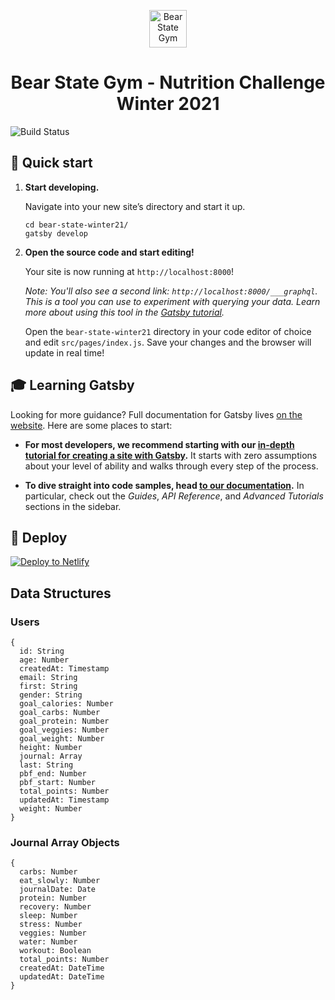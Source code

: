 <p align="center">
  <a href="https://www.bearstategym.com">
    <img alt="Bear State Gym" src="http://bearstategym.com/wp-content/uploads/2020/08/Bear-State-Gym-Logo-1.png" width="60" />
  </a>
</p>
<h1 align="center">
  Bear State Gym - Nutrition Challenge Winter 2021
</h1>

![Build Status](https://github.com/stevenhelms/bear-state-winter21/workflows/Firebase%20Hosting%20on%20merge/badge.svg)

## 🚀 Quick start

1.  **Start developing.**

    Navigate into your new site’s directory and start it up.

    ```shell
    cd bear-state-winter21/
    gatsby develop
    ```

1.  **Open the source code and start editing!**

    Your site is now running at `http://localhost:8000`!

    _Note: You'll also see a second link: _`http://localhost:8000/___graphql`_. This is a tool you can use to experiment with querying your data. Learn more about using this tool in the [Gatsby tutorial](https://www.gatsbyjs.com/tutorial/part-five/#introducing-graphiql)._

    Open the `bear-state-winter21` directory in your code editor of choice and edit `src/pages/index.js`. Save your changes and the browser will update in real time!

## 🎓 Learning Gatsby

Looking for more guidance? Full documentation for Gatsby lives [on the website](https://www.gatsbyjs.com/). Here are some places to start:

-   **For most developers, we recommend starting with our [in-depth tutorial for creating a site with Gatsby](https://www.gatsbyjs.com/tutorial/).** It starts with zero assumptions about your level of ability and walks through every step of the process.

-   **To dive straight into code samples, head [to our documentation](https://www.gatsbyjs.com/docs/).** In particular, check out the _Guides_, _API Reference_, and _Advanced Tutorials_ sections in the sidebar.

## 💫 Deploy

[![Deploy to Netlify](https://www.netlify.com/img/deploy/button.svg)](https://app.netlify.com/start/deploy?repository=https://github.com/gatsbyjs/gatsby-starter-default)

## Data Structures

### Users

```
{
  id: String
  age: Number
  createdAt: Timestamp
  email: String
  first: String
  gender: String
  goal_calories: Number
  goal_carbs: Number
  goal_protein: Number
  goal_veggies: Number
  goal_weight: Number
  height: Number
  journal: Array
  last: String
  pbf_end: Number
  pbf_start: Number
  total_points: Number
  updatedAt: Timestamp
  weight: Number
}
```

### Journal Array Objects

```
{
  carbs: Number
  eat_slowly: Number
  journalDate: Date
  protein: Number
  recovery: Number
  sleep: Number
  stress: Number
  veggies: Number
  water: Number
  workout: Boolean
  total_points: Number
  createdAt: DateTime
  updatedAt: DateTime
}
```
